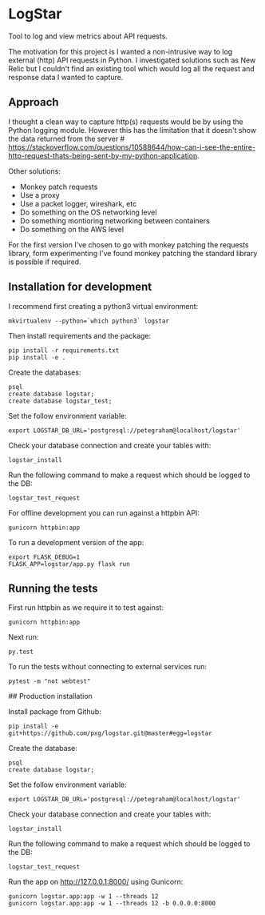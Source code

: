 # LogStar

Tool to log and view metrics about API requests.

The motivation for this project is I wanted a non-intrusive way to log external (http) API requests in Python. I investigated solutions such as New Relic but I couldn't find an existing tool which would log all the request and response data I wanted to capture.

## Approach
I thought a clean way to capture http(s) requests would be by using the Python logging module. However this has the limitation that it doesn't show the data returned from the server # https://stackoverflow.com/questions/10588644/how-can-i-see-the-entire-http-request-thats-being-sent-by-my-python-application.

Other solutions:
- Monkey patch requests
- Use a proxy
- Use a packet logger, wireshark, etc
- Do something on the OS networking level
- Do something montioring networking between containers
- Do something on the AWS level

For the first version I've chosen to go with monkey patching the requests library, form experimenting I've found monkey patching the standard library is possible if required.

## Installation for development
I recommend first creating a python3 virtual environment:
```
mkvirtualenv --python=`which python3` logstar
```

Then install requirements and the package:
```
pip install -r requirements.txt
pip install -e .
```

Create the databases:
```
psql
create database logstar;
create database logstar_test;
```

Set the follow environment variable:
```
export LOGSTAR_DB_URL='postgresql://petegraham@localhost/logstar'
```

Check your database connection and create your tables with:
```
logstar_install
```

Run the following command to make a request which should be logged to the DB:
```
logstar_test_request
```

For offline development you can run against a httpbin API:
```
gunicorn httpbin:app
```

To run a development version of the app:
```
export FLASK_DEBUG=1
FLASK_APP=logstar/app.py flask run
```

## Running the tests
First run httpbin as we require it to test against:
```
gunicorn httpbin:app
```

Next run:
```
py.test
```

To run the tests without connecting to external services run:
```
pytest -m "not webtest"
```

## Production installation

Install package from Github:
```
pip install -e git+https://github.com/pxg/logstar.git@master#egg=logstar
```

Create the database:
```
psql
create database logstar;
```

Set the follow environment variable:
```
export LOGSTAR_DB_URL='postgresql://petegraham@localhost/logstar'
```

Check your database connection and create your tables with:
```
logstar_install
```

Run the following command to make a request which should be logged to the DB:
```
logstar_test_request
```


Run the app on http://127.0.0.1:8000/ using Gunicorn:
```
gunicorn logstar.app:app -w 1 --threads 12
gunicorn logstar.app:app -w 1 --threads 12 -b 0.0.0.0:8000
```

